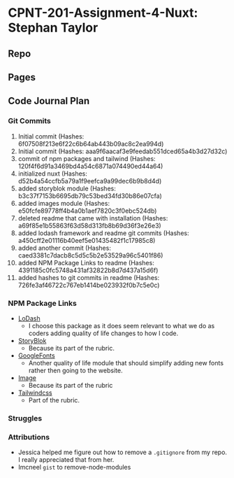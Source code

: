 # CPNT-201-Assignment-4-Nuxt: Stephan Taylor

## Repo

## Pages

## Code Journal Plan

### Git Commits

1.  Initial commit (Hashes: 6f07508f213e6f22c6b64ab443b09ac8c2ea994d)
2.  Initial commit (Hashes: aaa9f6aacaf3e9feedab551dced65a4b3d27d32c)
3.  commit of npm packages and tailwind (Hashes: 120f4f6d91a3469bd4a54c6871a074490ed44a64)
4.  initialized nuxt (Hashes: d52b4a54ccfb5a79a1f9eefca9a99dec6b9b8d4d)
5.  added storyblok module (Hashes: b3c37f7153b6695db79c53bed34fd30b86e07cfa)
6.  added images module (Hashes: e50fcfe89778ff4b4a0b1aef7820c3f0ebc524db)
7.  deleted readme that came with installation (Hashes: a69f85e1b55863f63d58d313fb8b69d36f3e26e3)
8.  added lodash framework and readme git commits (Hashes: a450cff2e01116b40eef5e01435482f1c17985c8)
9.  added another commit (Hashes: caed3381c7dacb8c5d5c5b2e53529a96c5401f86)
10. added NPM Package Links to readme (Hashes: 4391185c0fc5748a431af32822b8d7d437a15d6f)
11. added hashes to git commits in readme (Hashes: 726fe3af46722c767eb1414be023932f0b7c5e0c)

### NPM Package Links

- [LoDash](https://github.com/cipami/nuxt-lodash#readme)
  - I choose this package as it does seem relevant to what we do as coders adding quality of life changes to how I code.
- [StoryBlok](https://github.com/storyblok/storyblok-nuxt)
  - Because its part of the rubric.
- [GoogleFonts](https://github.com/nuxt-community/google-fonts-module)
  - Another quality of life module that should simplify adding new fonts rather then going to the website.
- [Image](https://image.nuxtjs.org/)
  - Because its part of the rubric
- [Tailwindcss](https://tailwindcss.nuxtjs.org/)
  - Part of the rubric.

### Struggles

### Attributions

- Jessica helped me figure out how to remove a `.gitignore` from my repo. I really appreciated that from her.
- Imcneel `gist` to remove-node-modules
